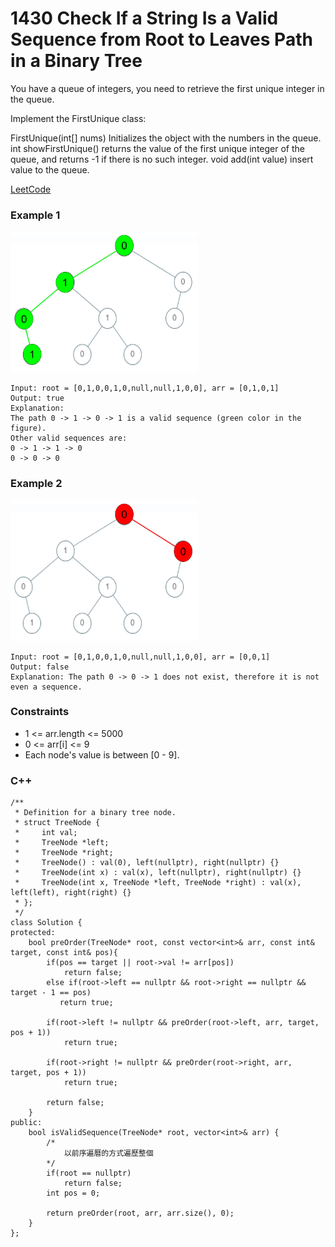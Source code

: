 # 1430 Check If a String Is a Valid Sequence from Root to Leaves Path in a Binary Tree

You have a queue of integers, you need to retrieve the first unique integer in the queue.

Implement the FirstUnique class:

FirstUnique(int[] nums) Initializes the object with the numbers in the queue.
int showFirstUnique() returns the value of the first unique integer of the queue, and returns -1 if there is no such integer.
void add(int value) insert value to the queue.

[LeetCode](https://leetcode.cn/problems/check-if-a-string-is-a-valid-sequence-from-root-to-leaves-path-in-a-binary-tree/description/)

### Example 1

<img src="img/1430_1.png" width = "300"/>

```
Input: root = [0,1,0,0,1,0,null,null,1,0,0], arr = [0,1,0,1]
Output: true
Explanation: 
The path 0 -> 1 -> 0 -> 1 is a valid sequence (green color in the figure). 
Other valid sequences are: 
0 -> 1 -> 1 -> 0 
0 -> 0 -> 0
```

### Example 2

<img src="img/1430_2.png" width = "300"/>

```
Input: root = [0,1,0,0,1,0,null,null,1,0,0], arr = [0,0,1]
Output: false 
Explanation: The path 0 -> 0 -> 1 does not exist, therefore it is not even a sequence.
```

### Constraints

* 1 <= arr.length <= 5000
* 0 <= arr[i] <= 9
* Each node's value is between [0 - 9].


### C++ 

```
/**
 * Definition for a binary tree node.
 * struct TreeNode {
 *     int val;
 *     TreeNode *left;
 *     TreeNode *right;
 *     TreeNode() : val(0), left(nullptr), right(nullptr) {}
 *     TreeNode(int x) : val(x), left(nullptr), right(nullptr) {}
 *     TreeNode(int x, TreeNode *left, TreeNode *right) : val(x), left(left), right(right) {}
 * };
 */
class Solution {
protected:
    bool preOrder(TreeNode* root, const vector<int>& arr, const int& target, const int& pos){
        if(pos == target || root->val != arr[pos])
            return false;
        else if(root->left == nullptr && root->right == nullptr && target - 1 == pos)
           return true;        
        
        if(root->left != nullptr && preOrder(root->left, arr, target, pos + 1))
            return true;

        if(root->right != nullptr && preOrder(root->right, arr, target, pos + 1))  
            return true;  
        
        return false;
    }
public:
    bool isValidSequence(TreeNode* root, vector<int>& arr) {
        /*
            以前序遍曆的方式遍歷整個
        */
        if(root == nullptr)
            return false;
        int pos = 0;
        
        return preOrder(root, arr, arr.size(), 0); 
    }
};
```